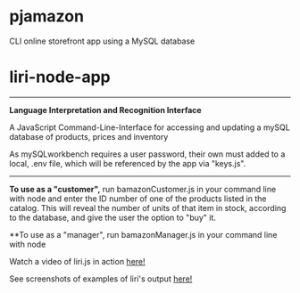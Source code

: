 # pjamazon
CLI online storefront app using a MySQL database

# liri-node-app

- - - -

**Language Interpretation and Recognition Interface**

A JavaScript Command-Line-Interface for accessing and updating a mySQL database of products, prices and inventory

As mySQLworkbench requires a user password, their own must added to a local, .env file, which will be referenced by the app via "keys.js".

- - - -

**To use as a "customer",** run bamazonCustomer.js in your command line with node and enter the ID number of one of the products listed in the catalog. This will reveal the number of units of that item in stock, according to the database, and give the user the option to "buy" it.

**To use as a "manager", run bamazonManager.js in your command line with node 

Watch a video of liri.js in action [here!](https://drive.google.com/file/d/1r9R-tQCvn224tjDXiUCYia0OdE0ilKR9/view)

See screenshots of examples of liri's output [here!](https://drive.google.com/drive/folders/1zaVS4VwpYCaRgNOHE530fRTKodbD5GEe)
